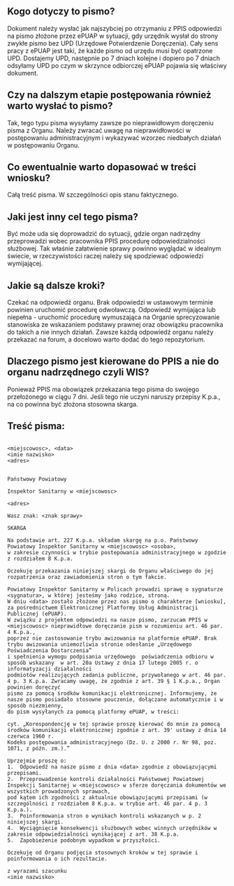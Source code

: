 ## Kogo dotyczy to pismo?
Dokument należy wysłać jak najszybciej po otrzymaniu z PPIS odpowiedzi na pismo złożone przez ePUAP w sytuacji, gdy urzędnik wysłał do strony zwykłe pismo bez UPD (Urzędowe Potwierdzenie Doręczenia). Cały sens pracy z ePUAP jest taki, że każde pismo od urzędu musi być opatrzone UPD. Dostajemy UPD, następnie po 7 dniach kolejne i dopiero po 7 dniach odsyłamy UPD po czym w skrzynce odbiorczej ePUAP pojawia się właściwy dokument.

## Czy na dalszym etapie postępowania również warto wysłać to pismo?
Tak, tego typu pisma wysyłamy zawsze po nieprawidłowym doręczeniu pisma z Organu. Należy zwracać uwagę na nieprawidłowości w postępowaniu administracyjnym i wykazywać wzorzec niedbałych działań w postępowaniu Organu.

## Co ewentualnie warto dopasować w treści wniosku?
Całą treść pisma. W szczególności opis stanu faktycznego.

## Jaki jest inny cel tego pisma?
Być może uda się doprowadzić do sytuacji, gdzie organ nadrzędny przeprowadzi wobec pracownika PPIS procedurę odpowiedzialności służbowej. Tak właśnie załatwienie sprawy powinno wyglądać w idealnym świecie, w rzeczywistości raczej należy się spodziewać odpowiedzi wymijającej.

## Jakie są dalsze kroki?
Czekać na odpowiedź organu. Brak odpowiedzi w ustawowym terminie powinien uruchomić procedurę odwoławczą. Odpowiedź wymijająca lub niepełna - uruchomić procedurę wymuszająca na Organie sprecyzowanie stanowiska ze wskazaniem podstawy prawnej oraz obowiązku pracownika do takich a nie innych działań. Zawsze każdą odpowiedź organu należy przekazać na forum, a docelowo warto dodać do tego repozytorium.

## Dlaczego pismo jest kierowane do PPIS a nie do organu nadrzędnego czyli WIS?
Ponieważ PPIS ma obowiązek przekazania tego pisma do swojego przełożonego w ciągu 7 dni. Jeśli tego nie uczyni naruszy przepisy K.p.a., na co powinna być złożona stosowna skarga.

## Treść pisma:
```
                                                                <miejscowosc>, <data>
<imie nazwisko>
<adres>

                                                                Państwowy Powiatowy
                                                                Inspektor Sanitarny w <miejscowosc>
                                                                <adres>

Wasz znak: <znak sprawy>

SKARGA

Na podstawie art. 227 K.p.a. składam skargę na p.o. Państwowy Powiatowy Inspektor Sanitarny w <miejscowosc> <osoba>, 
w zakresie czynności w trybie postepowania administracyjnego w zgodzie z rozdziałem 8 K.p.a.

Oczekuję przekazania niniejszej skargi do Organu właściwego do jej rozpatrzenia oraz zawiadomienia stron o tym fakcie.

Powiatowy Inspektor Sanitarny w Policach prowadzi sprawę o sygnaturze <sygnatura>, w której jesteśmy jako rodzice, stroną. 
W dniu <data> zostało złożone przez nas pismo o charakterze [wniosku], za pośrednictwem Elektronicznej Platformy Usług Administracji Publicznej (ePUAP). 
W związku z projektem odpowiedzi na nasze pismo, zarzucam PPIS w <miejscowosc> nieprawidłowe doręczanie pism w rozumieniu art. 46 par. 4 K.p.a., 
poprzez nie zastosowanie trybu awizowania na platformie ePUAP. Brak trybu awizowania uniemożliwia stronie odesłanie „Urzędowego Poświadczenia Dostarczenia” 
i spełnienia wymogu podpisania urzędowego  poświadczenia odbioru w sposób wskazany  w art. 20a Ustawy z dnia 17 lutego 2005 r. o informatyzacji działalności 
podmiotów realizujących zadania publiczne, przywołanego w art. 46 par. 4 p. 3 K.p.a. Zwracamy uwagę, że zgodnie z art. 39 § 1 K.p.a., Organ powinien doręczyć 
pismo za pomocą środków komunikacji elektronicznej. Informujemy, że nasze pismo posiadało stosowne pouczenie, dołączane automatycznie i w sposób niezmienny, 
do pism wysyłanych za pomocą platformy ePUAP, w treści:

cyt. „Korespondencję w tej sprawie proszę kierować do mnie za pomocą środków komunikacji elektronicznej zgodnie z art. 39' ustawy z dnia 14 czerwca 1960 r. 
Kodeks postępowania administracyjnego (Dz. U. z 2000 r. Nr 98, poz. 1071, z późn. zm.).”

Uprzejmie proszę o:
1.	Odpowiedź na nasze pismo z dnia <data> zgodnie z obowiązującymi przepisami.
2.	Przeprowadzenie kontroli działalności Państwowej Powiatowej Inspekcji Sanitarnej w <miejscowosc> w sferze doręczania dokumentów we wszystkich prowadzonych sprawach, 
pod kątem ich zgodności z aktualnie obowiązującymi przepisami (w szczególności z rozdziałem 8 K.p.a. w trybie art. 46 par. 4 p. 3 K.p.a.).
3.	Poinformowania stron o wynikach kontroli wskazanych w p. 2 niniejszej skargi.
4.	Wyciągnięcie konsekwencji służbowych wobec winnych urzędników w zakresie odpowiedzialności wynikającej z art. 38 K.p.a.
5.	Zapobieżenie podobnym wypadkom w przyszłości.

Oczekuję od Organu podjęcia stosownych kroków w tej sprawie i poinformowania o ich rezultacie.

z wyrazami szacunku
<imie nazwisko>
```
